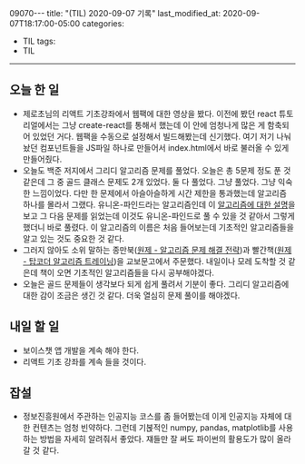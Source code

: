 09070---
title: "(TIL) 2020-09-07 기록"
last_modified_at: 2020-09-07T18:17:00-05:00
categories:
  - TIL
tags:
  - TIL
---

## 오늘 한 일
- 제로초님의 리액트 기초강좌에서 웹팩에 대한 영상을 봤다. 이전에 봤던 react 튜토리얼에서는 그냥 create-react를 통해서 했는데 이 안에 엄청나게 많은 게 함축되어 있었던 거다. 웹팩을 수동으로 설정해서 빌드해봤는데 신기했다. 여기 저기 나눠놨던 컴포넌트들을 JS파일 하나로 만들어서 index.html에서 바로 불러올 수 있게 만들어줬다.
- 오늘도 백준 저지에서 그리디 알고리즘 문제를 풀었다. 오늘은 총 5문제 정도 푼 것 같은데 그 중 골드 클래스 문제도 2개 있었다. 둘 다 풀었다. 그냥 풀었다. 그냥 익숙한 느낌이었다. 다만 한 문제에서 아슬아슬하게 시간 제한을 통과했는데 알고리즘 하나를 몰라서 그랬다. 유니온-파인드라는 알고리즘인데 이 [알고리즘에 대한 설명](https://gmlwjd9405.github.io/2018/08/31/algorithm-union-find.html)을 보고 그 다음 문제를 읽었는데 이것도 유니온-파인드로 풀 수 있을 것 같아서 그렇게 했더니 바로 풀렸다. 이 알고리즘의 이름은 처음 들어보는데 기초적인 알고리즘들을 알고 있는 것도 중요한 것 같다.
- 그러지 않아도 소위 말하는 종만북([원제 - 알고리즘 문제 해결 전략](http://www.kyobobook.co.kr/product/detailViewKor.laf?ejkGb=KOR&barcode=9788966260546))과 빨간책([원제 - 탑코더 알고리즘 트레이닝](http://www.kyobobook.co.kr/product/detailViewKor.laf?ejkGb=KOR&barcode=9788968480553))을 교보문고에서 주문했다. 내일이나 모레 도착할 것 같은데 책이 오면 기초적인 알고리즘들을 다시 공부해야겠다.
- 오늘은 골드 문제들이 생각보다 되게 쉽게 풀려서 기분이 좋다. 그리디 알고리즘에 대한 감이 조금은 생긴 것 같다. 더욱 열심히 문제 풀이를 해야겠다.

## 내일 할 일
- 보이스챗 앱 개발을 계속 해야 한다.
- 리액트 기초 강좌를 계속 들을 것이다.

## 잡설
- 정보진흥원에서 주관하는 인공지능 코스를 좀 들어봤는데 이게 인공지능 자체에 대한 컨텐츠는 엄청 빈약하다. 그런데 기볹적인 numpy, pandas, matplotlib를 사용하는 방법을 자세히 알려줘서 좋았다. 쟤들만 잘 써도 파이썬의 활용도가 많이 올라갈 것 같다.